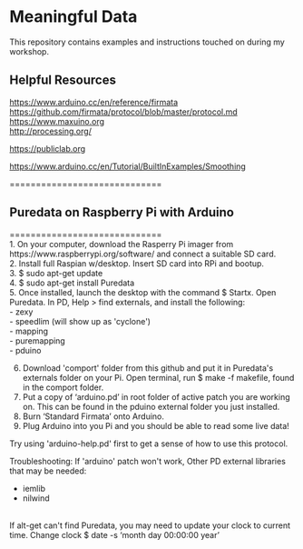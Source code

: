 <h1>Meaningful Data</h1>

This repository contains examples and instructions touched on during my workshop.

<H2> Helpful Resources </H2>


https://www.arduino.cc/en/reference/firmata<BR>
https://github.com/firmata/protocol/blob/master/protocol.md<BR>
https://www.maxuino.org<br>
http://processing.org/<BR>
  
  
https://publiclab.org<BR>

  
  
https://www.arduino.cc/en/Tutorial/BuiltInExamples/Smoothing

  
  
=============================
  <h2>Puredata on Raspberry Pi with Arduino</h2>
=============================<br>
1. On your computer, download the Rasperry Pi imager from https://www.raspberrypi.org/software/ and connect a suitable SD card.<br>
2. Install full Raspian w/desktop. Insert SD card into RPi and bootup.<br>
3. $ sudo apt-get update<br>
4. $ sudo apt-get install Puredata<br>
5. Once installed, launch the desktop with the command $ Startx. Open Puredata. In PD, Help > find externals, and install the following:<br>
	- zexy<br>
	- speedlim (will show up as 'cyclone')<br>
	- mapping<br>
	- puremapping<br>
	- pduino<br>


6. Download 'comport' folder from this github and put it in Puredata's externals folder on your Pi. Open terminal, run $ make -f makefile, found in the comport folder.<br>
7. Put a copy of ‘arduino.pd’ in root folder of active patch you are working on. This can be found in the pduino external folder you just installed.<br>
8. Burn ‘Standard Firmata’ onto Arduino.<br>
9. Plug Arduino into you Pi and you should be able to read some live data!<br>
	
Try using 'arduino-help.pd' first to get a sense of how to use this protocol. <br>

Troubleshooting:
If 'arduino' patch won't work, Other PD external libraries that may be needed:<br>
- iemlib<br>
- nilwind<br><br>
	
If alt-get can't find Puredata, you may need to update your clock to current time. Change clock $ date -s ‘month day 00:00:00 year’<br>
